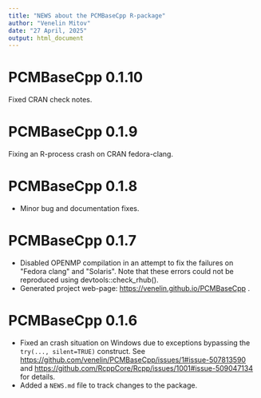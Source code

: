 ```yaml
---
title: "NEWS about the PCMBaseCpp R-package"
author: "Venelin Mitov"
date: "27 April, 2025"
output: html_document
---
```



# PCMBaseCpp 0.1.10
Fixed CRAN check notes.

# PCMBaseCpp 0.1.9
Fixing an R-process crash on CRAN fedora-clang.

# PCMBaseCpp 0.1.8
* Minor bug and documentation fixes.  

# PCMBaseCpp 0.1.7

* Disabled OPENMP compilation in an attempt to fix the failures on "Fedora clang" and "Solaris". Note that these errors could not be reproduced using devtools::check_rhub().
* Generated project web-page: https://venelin.github.io/PCMBaseCpp .

# PCMBaseCpp 0.1.6

* Fixed an crash situation on Windows due to exceptions bypassing the 
`try(..., silent=TRUE)` construct. See
https://github.com/venelin/PCMBaseCpp/issues/1#issue-507813590 and 
https://github.com/RcppCore/Rcpp/issues/1001#issue-509047134 for details.
* Added a `NEWS.md` file to track changes to the package.
